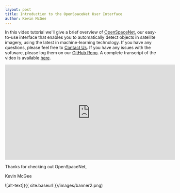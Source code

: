 ```yaml
---
layout: post
title: Introduction to the OpenSpaceNet User Interface
author: Kevin McGee
---
```


In this video tutorial we'll give a brief overview of [OpenSpaceNet](https://digitalglobe.github.io/DeepCore/index.html#four),
our easy-to-use interface that enables you to automatically detect objects in satellite imagery,
using the latest in machine-learning technology. If you have any questions, please feel free to
[Contact Us](mailto:deepcore-support@digitalglobe.com). If you have any issues with the software, please log them on our
[GitHub Repo](https://github.com/DigitalGlobe/DeepCore/issues). A complete transcript of the video is available
[here](https://docs.google.com/document/d/1NyEzD2AUICCOhva9OPU6sTNn1FLn9craZ9kUVlvIryY/edit?usp=sharing).

<div align="center">
    <iframe width="560" height="315" src="https://www.youtube.com/embed/_DRxhxg64u0?rel=0&showinfo=0&autohide=1" frameborder="0" allowfullscreen></iframe>
</div>

Thanks for checking out OpenSpaceNet,

Kevin McGee

![alt-text]({{ site.baseurl }}/images/banner2.png)

